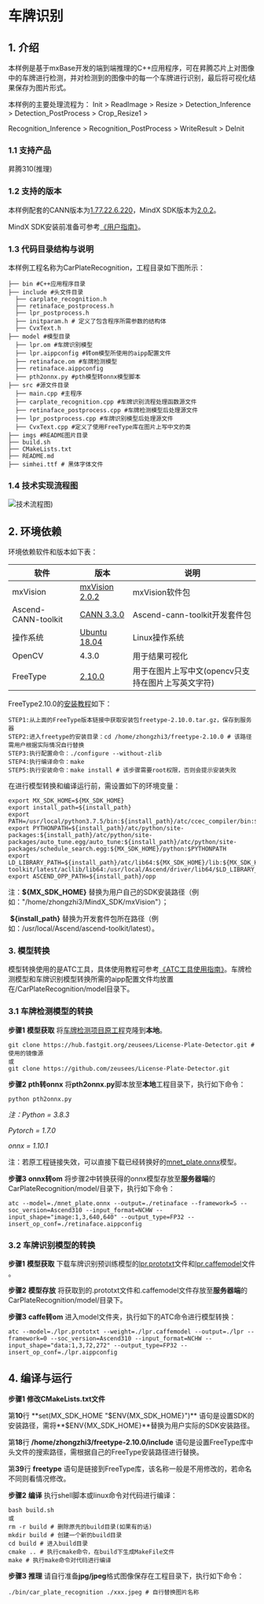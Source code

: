 # 车牌识别

## 1. 介绍

本样例是基于mxBase开发的端到端推理的C++应用程序，可在昇腾芯片上对图像中的车牌进行检测，并对检测到的图像中的每一个车牌进行识别，最后将可视化结果保存为图片形式。

本样例的主要处理流程为： Init > ReadImage > Resize > Detection_Inference > Detection_PostProcess > Crop_Resize1 >

Recognition_Inference > Recognition_PostProcess > WriteResult > DeInit

### 1.1 支持产品

昇腾310(推理)

### 1.2 支持的版本

本样例配套的CANN版本为[1.77.22.6.220](https://www.hiascend.com/software/cann/commercial)，MindX SDK版本为[2.0.2](https://www.hiascend.com/software/mindx-sdk/mxvision)。

MindX SDK安装前准备可参考[《用户指南》](https://gitee.com/ascend/mindxsdk-referenceapps/blob/master/docs/quickStart/1-1安装SDK开发套件.md)。

###  1.3 代码目录结构与说明

本样例工程名称为CarPlateRecognition，工程目录如下图所示：

```
├── bin #C++应用程序目录  
├── include #头文件目录
  ├── carplate_recognition.h 
  ├── retinaface_postprocess.h 
  ├── lpr_postprocess.h 
  ├── initparam.h # 定义了包含程序所需参数的结构体
  ├── CvxText.h 
├── model #模型目录
  ├── lpr.om #车牌识别模型
  ├── lpr.aippconfig #转om模型所使用的aipp配置文件
  ├── retinaface.om #车牌检测模型
  ├── retinaface.aippconfig 
  ├── pth2onnx.py #pth模型转onnx模型脚本
├── src #源文件目录
  ├── main.cpp #主程序
  ├── carplate_recognition.cpp #车牌识别流程处理函数源文件
  ├── retinaface_postprocess.cpp #车牌检测模型后处理源文件
  ├── lpr_postprocess.cpp #车牌识别模型后处理源文件
  ├── CvxText.cpp #定义了使用FreeType库在图片上写中文的类
├── imgs #README图片目录
├── build.sh
├── CMakeLists.txt
├── README.md
├── simhei.ttf # 黑体字体文件
```

### 1.4 技术实现流程图

![技术流程图](https://gitee.com/zhong-wanfu/mindxsdk-referenceapps/raw/master/contrib/CarPlateRecognition/imgs/技术流程图.jpg))

## 2. 环境依赖

环境依赖软件和版本如下表：

| 软件                | 版本                                                         | 说明                                               |
| ------------------- | ------------------------------------------------------------ | -------------------------------------------------- |
| mxVision            | [mxVision 2.0.2](https://www.hiascend.com/software/mindx-sdk/mxvision) | mxVision软件包                                     |
| Ascend-CANN-toolkit | [CANN 3.3.0](https://www.hiascend.com/software/cann/commercial) | Ascend-cann-toolkit开发套件包                      |
| 操作系统            | [Ubuntu 18.04](https://ubuntu.com/)                          | Linux操作系统                                      |
| OpenCV              | 4.3.0                                                        | 用于结果可视化                                     |
| FreeType            | [2.10.0](https://download.savannah.gnu.org/releases/freetype/) | 用于在图片上写中文(opencv只支持在图片上写英文字符) |

FreeType2.10.0的[安装教程](https://blog.csdn.net/u014337397/article/details/81115439)如下：

```
STEP1:从上面的FreeType版本链接中获取安装包freetype-2.10.0.tar.gz，保存到服务器
STEP2:进入freetype的安装目录：cd /home/zhongzhi3/freetype-2.10.0 # 该路径需用户根据实际情况自行替换
STEP3:执行配置命令：./configure --without-zlib
STEP4:执行编译命令：make
STEP5:执行安装命令：make install # 该步骤需要root权限，否则会提示安装失败
```

在进行模型转换和编译运行前，需设置如下的环境变量：

```shell
export MX_SDK_HOME=${MX_SDK_HOME}
export install_path=${install_path}
export PATH=/usr/local/python3.7.5/bin:${install_path}/atc/ccec_compiler/bin:${install_path}/atc/bin:$PATH:.
export PYTHONPATH=${install_path}/atc/python/site-packages:${install_path}/atc/python/site-packages/auto_tune.egg/auto_tune:${install_path}/atc/python/site-packages/schedule_search.egg:${MX_SDK_HOME}/python:$PYTHONPATH
export LD_LIBRARY_PATH=${install_path}/atc/lib64:${MX_SDK_HOME}/lib:${MX_SDK_HOME}/opensource/lib:${MX_SDK_HOME}/opensource/lib64:/usr/local/Ascend/ascend-toolkit/latest/acllib/lib64:/usr/local/Ascend/driver/lib64/$LD_LIBRARY_PATH
export ASCEND_OPP_PATH=${install_path}/opp
```

注：**${MX_SDK_HOME}** 替换为用户自己的SDK安装路径（例如："/home/zhongzhi3/MindX_SDK/mxVision"）；

​       **${install_path}** 替换为开发套件包所在路径（例如：/usr/local/Ascend/ascend-toolkit/latest）。

### 3. 模型转换

模型转换使用的是ATC工具，具体使用教程可参考[《ATC工具使用指南》](https://support.huawei.com/enterprise/zh/doc/EDOC1100191944/a3cf4cee)。车牌检测模型和车牌识别模型转换所需的aipp配置文件均放置在/CarPlateRecognition/model目录下。

### 3.1 车牌检测模型的转换

**步骤1** **模型获取** 将[车牌检测项目原工程](https://hub.fastgit.org/zeusees/License-Plate-Detector/tree/master)克隆到**本地**。

```shell
git clone https://hub.fastgit.org/zeusees/License-Plate-Detector.git # 使用的镜像源
或
git clone https://github.com/zeusees/License-Plate-Detector.git
```

**步骤2** **pth转onnx** 将**pth2onnx.py**脚本放至**本地**工程目录下，执行如下命令：

```
python pth2onnx.py
```

*注：Python = 3.8.3*

*Pytorch = 1.7.0*

*onnx = 1.10.1*

注：若原工程链接失效，可以直接下载已经转换好的[mnet_plate.onnx](https://mindx.sdk.obs.cn-north-4.myhuaweicloud.com/mindxsdk-referenceapps%20/contrib/CarPlateRecognition/model.zip)模型。

**步骤3** **onnx转om** 将步骤2中转换获得的onnx模型存放至**服务器端**的CarPlateRecognition/model/目录下，执行如下命令：

```shell
atc --model=./mnet_plate.onnx --output=./retinaface --framework=5 --soc_version=Ascend310 --input_format=NCHW --input_shape="image:1,3,640,640" --output_type=FP32 --insert_op_conf=./retinaface.aippconfig
```

### 3.2 车牌识别模型的转换

**步骤1** **模型获取** 下载车牌识别预训练模型的[lpr.prototxt](https://mindx.sdk.obs.cn-north-4.myhuaweicloud.com/mindxsdk-referenceapps%20/contrib/CarPlateRecognition/model.zip)文件和[lpr.caffemodel](https://mindx.sdk.obs.cn-north-4.myhuaweicloud.com/mindxsdk-referenceapps%20/contrib/CarPlateRecognition/model.zip)文件 。

**步骤2** **模型存放** 将获取到的.prototxt文件和.caffemodel文件存放至**服务器端**的CarPlateRecognition/model/目录下。

**步骤3** **caffe转om** 进入model文件夹，执行如下的ATC命令进行模型转换：

```shell
atc --model=./lpr.prototxt --weight=./lpr.caffemodel --output=./lpr --framework=0 --soc_version=Ascend310 --input_format=NCHW --input_shape="data:1,3,72,272" --output_type=FP32 --insert_op_conf=./lpr.aippconfig 
```

## 4. 编译与运行

**步骤1** **修改CMakeLists.txt文件** 

第**10**行 **set(MX_SDK_HOME "$ENV{MX_SDK_HOME}")** 语句是设置SDK的安装路径，需将**$ENV{MX_SDK_HOME}**替换为用户实际的SDK安装路径。

第**18**行 **/home/zhongzhi3/freetype-2.10.0/include** 语句是设置FreeType库中头文件的搜索路径，需根据自己的FreeType安装路径进行替换。

第**39**行 **freetype** 语句是链接到FreeType库，该名称一般是不用修改的，若命名不同则看情况修改。

**步骤2** **编译**  执行shell脚本或linux命令对代码进行编译：

```shell
bash build.sh
或
rm -r build # 删除原先的build目录(如果有的话)
mkdir build # 创建一个新的build目录
cd build # 进入build目录
cmake .. # 执行cmake命令，在build下生成MakeFile文件
make # 执行make命令对代码进行编译
```

**步骤3** **推理** 请自行准备**jpg/jpeg**格式图像保存在工程目录下，执行如下命令：

```shell
./bin/car_plate_recognition ./xxx.jpeg # 自行替换图片名称
```

















